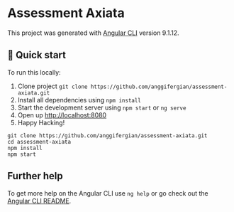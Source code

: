 # Assessment Axiata

This project was generated with [Angular CLI](https://github.com/angular/angular-cli) version 9.1.12.

## 🚀 Quick start

To run this locally:

1. Clone project `git clone https://github.com/anggifergian/assessment-axiata.git`
2. Install all dependencies using `npm install`
3. Start the development server using `npm start` or `ng serve`
4. Open up [http://localhost:8080](http://localhost:4200)
5. Happy Hacking!

```CLI
git clone https://github.com/anggifergian/assessment-axiata.git
cd assessment-axiata
npm install
npm start
```

## Further help

To get more help on the Angular CLI use `ng help` or go check out the [Angular CLI README](https://github.com/angular/angular-cli/blob/master/README.md).

